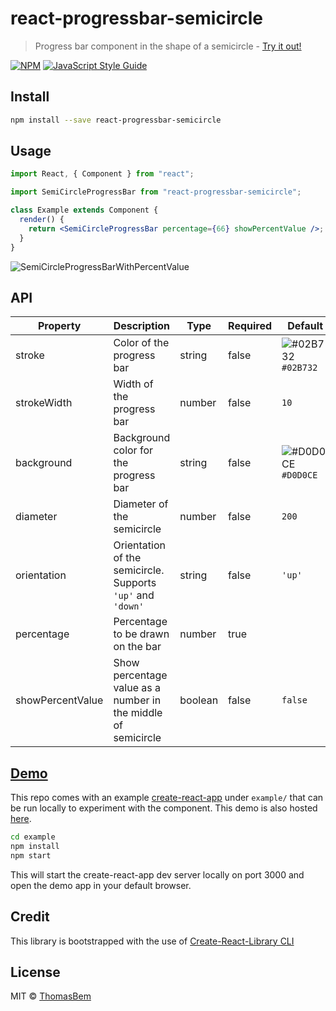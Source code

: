 # react-progressbar-semicircle

> Progress bar component in the shape of a semicircle - [Try it out!](https://thomasbem.github.io/react-progressbar-semicircle/)

[![NPM](https://img.shields.io/npm/v/react-progressbar-semicircle.svg)](https://www.npmjs.com/package/react-progressbar-semicircle) [![JavaScript Style Guide](https://img.shields.io/badge/code_style-standard-brightgreen.svg)](https://standardjs.com)

## Install

```bash
npm install --save react-progressbar-semicircle
```

## Usage

```jsx
import React, { Component } from "react";

import SemiCircleProgressBar from "react-progressbar-semicircle";

class Example extends Component {
  render() {
    return <SemiCircleProgressBar percentage={66} showPercentValue />;
  }
}
```

![SemiCircleProgressBarWithPercentValue](https://www.dropbox.com/s/b5c85vuz9jgvw3y/SemiCircleProgressBarWithPercentValue.png?raw=1)

## API

| Property         | Description                                                   | Type    | Required | Default                                                            |
| ---------------- | ------------------------------------------------------------- | ------- | -------- | ------------------------------------------------------------------ |
| stroke           | Color of the progress bar                                     | string  | false    | ![#02B732](https://placehold.it/15/02B732/000000?text=+) `#02B732` |
| strokeWidth      | Width of the progress bar                                     | number  | false    | `10`                                                               |
| background       | Background color for the progress bar                         | string  | false    | ![#D0D0CE](https://placehold.it/15/D0D0CE/000000?text=+) `#D0D0CE` |
| diameter         | Diameter of the semicircle                                    | number  | false    | `200`                                                              |
| orientation      | Orientation of the semicircle. Supports `'up'` and `'down'`   | string  | false    | `'up'`                                                             |
| percentage       | Percentage to be drawn on the bar                             | number  | true     |
| showPercentValue | Show percentage value as a number in the middle of semicircle | boolean | false    | `false`                                                            |

## [Demo](https://thomasbem.github.io/react-progressbar-semicircle/)

This repo comes with an example [create-react-app](https://github.com/facebookincubator/create-react-app) under `example/` that can be run locally to experiment with the component. This demo is also hosted [here](https://thomasbem.github.io/react-progressbar-semicircle/).

```bash
cd example
npm install
npm start
```

This will start the create-react-app dev server locally on port 3000 and open the demo app in your default browser.

## Credit

This library is bootstrapped with the use of [Create-React-Library CLI](https://github.com/transitive-bullshit/create-react-library)

## License

MIT © [ThomasBem](https://github.com/ThomasBem)
